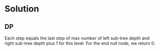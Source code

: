 # Solution
## DP
Each step equals the last step of max number of left sub-tree depth and right sub-tree depth plus 1 for this level. For the end null node, we return 0.
